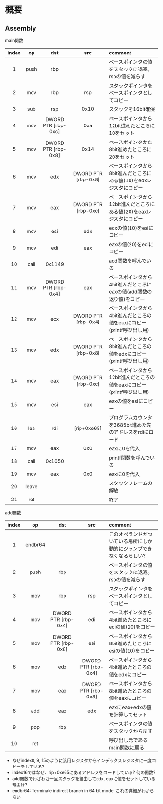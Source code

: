 # 概要

## Assembly

main関数

| index |  op   |         dst         |         src         | comment                                                                |
| :---: | :---: | :-----------------: | :-----------------: | :--------------------------------------------------------------------- |
|   1   | push  |         rbp         |                     | ベースポインタの値をスタックに退避。rspの値を減らす                    |
|   2   |  mov  |         rbp         |         rsp         | スタックポインタをベースポインタとしてコピー                           |
|   3   |  sub  |         rsp         |        0x10         | スタックを16bit確保                                                    |
|   4   |  mov  | DWORD PTR [rbp-0xc] |         0xa         | ベースポインタから12bit進めたところに10をセット                        |
|   5   |  mov  | DWORD PTR [rbp-0x8] |        0x14         | ベースポインタかた8bit進めたところに20をセット                         |
|   6   |  mov  |         edx         | DWORD PTR [rbp-0x8] | ベースポインタから8bit進んだところにある値(10)をedxレジスタにコピー    |
|   7   |  mov  |         eax         | DWORD PTR [rbp-0xc] | ベースポインタから12bit進んだところにある値(20)をeaxレジスタにコピー   |
|   8   |  mov  |         esi         |         edx         | edxの値(10)をesiにコピー                                               |
|   9   |  mov  |         edi         |         eax         | eaxの値(20)をediにコピー                                               |
|  10   | call  |       0x1149        |                     | add関数を呼んでいる                                                    |
|  11   |  mov  | DWORD PTR [rbp-0x4] |         eax         | ベースポインタから4bit進んだところにeaxの値(add関数の返り値)をコピー   |
|  12   |  mov  |         ecx         | DWORD PTR [rbp-0x4] | ベースポインタから4bit進んだところの値をecxにコピー(printf呼び出し用)  |
|  13   |  mov  |         edx         | DWORD PTR [rbp-0x8] | ベースポインタから8bit進んだところの値をedxにコピー(printf呼び出し用)  |
|  14   |  mov  |         eax         | DWORD PTR [rbp-0xc] | ベースポインタから12bit進んだところの値をeaxにコピー(printf呼び出し用) |
|  15   |  mov  |         esi         |         eax         | eaxの値をesiにコピー                                                   |
|  16   |  lea  |         rdi         |     [rip+0xe65]     | プログラムカウンタを3685bit進めた先のアドレスをrdiにロード             |
|  17   |  mov  |         eax         |         0x0         | eaxに0を代入                                                           |
|  18   | call  |       0x1050        |                     | printf関数を呼んでいる                                                 |
|  19   |  mov  |         eax         |         0x0         | eaxに0を代入                                                           |
|  20   | leave |                     |                     | スタックフレームの解放                                                 |
|  21   |  ret  |                     |                     | 終了                                                                   |

add関数

| index |   op    |         dst         |         src         | comment                                                               |
| :---: | :-----: | :-----------------: | :-----------------: | :-------------------------------------------------------------------- |
|   1   | endbr64 |                     |                     | このオペランドがついている場所にしか動的にジャンプできなくなるらしい? |
|   2   |  push   |         rbp         |                     | ベースポインタの値をスタックに退避。rspの値を減らす                   |
|   3   |   mov   |         rbp         |         rsp         | スタックポインタをベースポインタとしてコピー                          |
|   4   |   mov   | DWORD PTR [rbp-0x4] |         edi         | ベースポインタから4bit進めたところにediの値(20)をコピー               |
|   5   |   mov   | DWORD PTR [rbp-0x8] |         esi         | ベースポインタから8bit進めたところにesiの値(10)をコピー               |
|   6   |   mov   |         edx         | DWORD PTR [rbp-0x4] | ベースポインタから4bit進めたところの値をedxにコピー                   |
|   7   |   mov   |         eax         | DWORD PTR [rbp-0x8] | ベースポインタから8bit進めたところの値をeaxにコピー                   |
|   8   |   add   |         eax         |         edx         | eaxにeax+edxの値を計算してセット                                      |
|   9   |   pop   |         rbp         |                     | ベースポインタの値をスタックから戻す                                  |
|  10   |   ret   |                     |                     | 呼び出し元であるmain関数に戻る                                        |

- なぜindex8, 9, 15のように汎用レジスタからインデックスレジスタに一度コピーをしている?
- index16ではなぜ、rip+0xe65にあるアドレスをロードしている? 何の関数?
- add関数でわざわざ一旦スタックを経由してedx, eaxに値をセットしている理由は?
- endbr64: Terminate indirect branch in 64 bit mode. これの詳細がわからない
